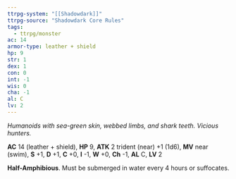 ```yaml
---
ttrpg-system: "[[Shadowdark]]"
ttrpg-source: "Shadowdark Core Rules"
tags:
  - ttrpg/monster
ac: 14
armor-type: leather + shield
hp: 9
str: 1
dex: 1
con: 0
int: -1
wis: 0
cha: -1
al: C
lv: 2
---
```


_Humanoids with sea-green skin, webbed limbs, and shark teeth. Vicious hunters._

**AC** 14 (leather + shield), **HP** 9, **ATK** 2 trident (near) +1 (1d6), **MV** near (swim), **S** +1, **D** +1, **C** +0, **I** -1, **W** +0, **Ch** -1, **AL** C, **LV** 2

**Half-Amphibious**. Must be submerged in water every 4 hours or suffocates.

